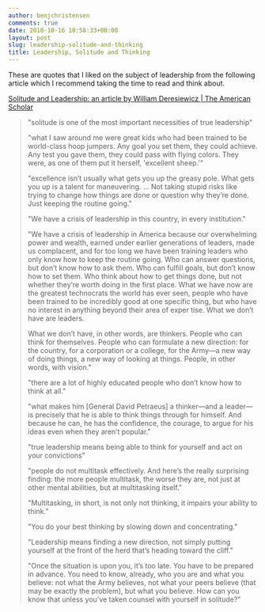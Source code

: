 ```yaml
---
author: benjchristensen
comments: true
date: 2010-10-16 10:58:33+00:00
layout: post
slug: leadership-solitude-and-thinking
title: Leadership, Solitude and Thinking
---
```


These are quotes that I liked on the subject of leadership from the following article which I recommend taking the time to read and think about. 

[Solitude and Leadership: an article by William Deresiewicz | The American Scholar](http://www.theamericanscholar.org/solitude-and-leadership/)



<blockquote>
"solitude is one of the most important necessities of true leadership"

"what I saw around me were great kids who had been trained to be world-class hoop jumpers. Any goal you set them, they could achieve. Any test you gave them, they could pass with flying colors. They were, as one of them put it herself, 'excellent sheep.'"

"excellence isn’t usually what gets you up the greasy pole. What gets you up is a talent for maneuvering. ... Not taking stupid risks like trying to change how things are done or question why they’re done. Just keeping the routine going."

"We have a crisis of leadership in this country, in every institution."

"We have a crisis of leadership in America because our overwhelming power and wealth, earned under earlier generations of leaders, made us complacent, and for too long we have been training leaders who only know how to keep the routine going. Who can answer questions, but don’t know how to ask them. Who can fulfill goals, but don’t know how to set them. Who think about how to get things done, but not whether they’re worth doing in the first place. What we have now are the greatest technocrats the world has ever seen, people who have been trained to be incredibly good at one specific thing, but who have no interest in anything beyond their area of exper tise. What we don’t have are leaders.

What we don’t have, in other words, are thinkers. People who can think for themselves. People who can formulate a new direction: for the country, for a corporation or a college, for the Army—a new way of doing things, a new way of looking at things. People, in other words, with vision."

"there are a lot of highly educated people who don’t know how to think at all."

"what makes him [General David Petraeus] a thinker—and a leader—is precisely that he is able to think things through for himself. And because he can, he has the confidence, the courage, to argue for his ideas even when they aren’t popular."

"true leadership means being able to think for yourself and act on your convictions"

"people do not multitask effectively. And here’s the really surprising finding: the more people multitask, the worse they are, not just at other mental abilities, but at multitasking itself."

"Multitasking, in short, is not only not thinking, it impairs your ability to think."

"You do your best thinking by slowing down and concentrating."

"Leadership means finding a new direction, not simply putting yourself at the front of the herd that’s heading toward the cliff."

"Once the situation is upon you, it’s too late. You have to be prepared in advance. You need to know, already, who you are and what you believe: not what the Army believes, not what your peers believe (that may be exactly the problem), but what you believe. How can you know that unless you’ve taken counsel with yourself in solitude?"
</blockquote>





